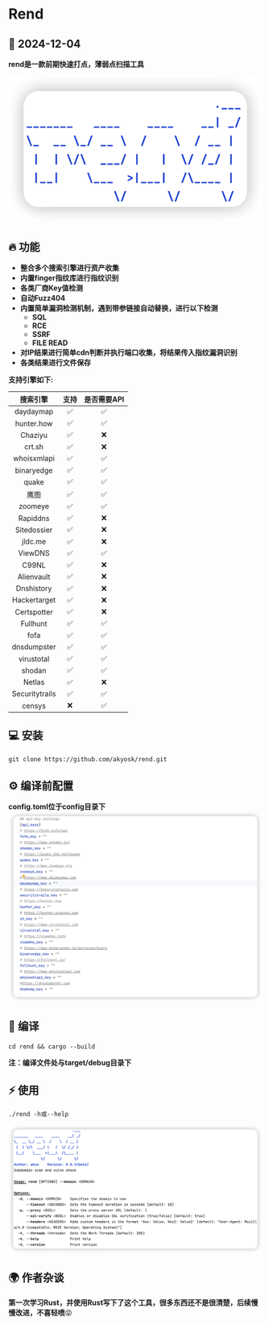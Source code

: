 # Rend

## 📅 2024-12-04

**rend是一款前期快速打点，薄弱点扫描工具**

![image-20241204135558006](img/image-20241204135558006.png)

## 🔥 功能

- **整合多个搜索引擎进行资产收集**
- **内置finger指纹库进行指纹识别**
- **各类厂商Key值检测**
- **自动Fuzz404**
- **内置简单漏洞检测机制，遇到带参链接自动替换，进行以下检测**
  - **SQL**
  - **RCE**
  - **SSRF**
  - **FILE READ**
- **对IP结果进行简单cdn判断并执行端口收集，将结果传入指纹漏洞识别**
- **各类结果进行文件保存**

**支持引擎如下:**

|    搜索引擎    | 支持 | 是否需要API |
| :------------: | :--: | :---------: |
|   daydaymap    |  ✅   |      ✅      |
|   hunter.how   |  ✅   |      ✅      |
|    Chaziyu     |  ✅   |      ❌      |
|     crt.sh     |  ✅   |      ❌      |
|  whoisxmlapi   |  ✅   |      ✅      |
|   binaryedge   |  ✅   |      ✅      |
|     quake      |  ✅   |      ✅      |
|      鹰图      |  ✅   |      ✅      |
|    zoomeye     |  ✅   |      ✅      |
|    Rapiddns    |  ✅   |      ❌      |
|  Sitedossier   |  ✅   |      ❌      |
|    jldc.me     |  ✅   |      ❌      |
|    ViewDNS     |  ✅   |      ✅      |
|     C99NL      |  ✅   |      ❌      |
|   Alienvault   |  ✅   |      ❌      |
|   Dnshistory   |  ✅   |      ❌      |
|  Hackertarget  |  ✅   |      ❌      |
|  Certspotter   |  ✅   |      ❌      |
|    Fullhunt    |  ✅   |      ✅      |
|      fofa      |  ✅   |      ✅      |
|  dnsdumpster   |  ✅   |      ✅      |
|   virustotal   |  ✅   |      ✅      |
|     shodan     |  ✅   |      ✅      |
|     Netlas     |  ✅   |      ❌      |
| Securitytrails |  ✅   |      ✅      |
|     censys     |  ❌   |      ✅      |



## 💻 安装

~~~shell
git clone https://github.com/akyosk/rend.git
~~~

## ⚙️ 编译前配置

**config.toml位于config目录下**
![image-20241204141247015.png](img/image-20241204141247015.png)

## 🎉 编译

~~~shell
cd rend && cargo --build
~~~

**注：编译文件处与target/debug目录下**

## ⚡️ 使用

~~~shell
./rend -h或--help
~~~

![image-20241204140411914](img/image-20241204140411914.png)

## 🌍 作者杂谈

**第一次学习Rust，并使用Rust写下了这个工具，很多东西还不是很清楚，后续慢慢改进，不喜轻喷**😝

